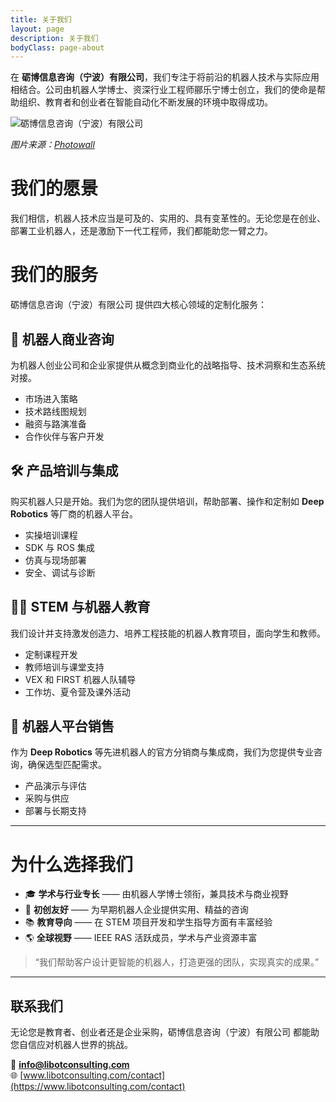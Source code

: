 ```yaml
---
title: 关于我们
layout: page
description: 关于我们
bodyClass: page-about
---
```


在 **砺博信息咨询（宁波）有限公司**，我们专注于将前沿的机器人技术与实际应用相结合。公司由机器人学博士、资深行业工程师郦乐宁博士创立，我们的使命是帮助组织、教育者和创业者在智能自动化不断发展的环境中取得成功。

![砺博信息咨询（宁波）有限公司](https://images.photowall.com/products/49762/robots-world-map.jpg)

*图片来源：[Photowall](https://www.photowall.com/us/robots-world-map-poster)*

# 我们的愿景

我们相信，机器人技术应当是可及的、实用的、具有变革性的。无论您是在创业、部署工业机器人，还是激励下一代工程师，我们都能助您一臂之力。

# 我们的服务

砺博信息咨询（宁波）有限公司 提供四大核心领域的定制化服务：

## 🤖 机器人商业咨询

为机器人创业公司和企业家提供从概念到商业化的战略指导、技术洞察和生态系统对接。

- 市场进入策略  
- 技术路线图规划  
- 融资与路演准备  
- 合作伙伴与客户开发  

## 🛠 产品培训与集成

购买机器人只是开始。我们为您的团队提供培训，帮助部署、操作和定制如 **Deep Robotics** 等厂商的机器人平台。

- 实操培训课程  
- SDK 与 ROS 集成  
- 仿真与现场部署  
- 安全、调试与诊断  

## 🧑‍🏫 STEM 与机器人教育

我们设计并支持激发创造力、培养工程技能的机器人教育项目，面向学生和教师。

- 定制课程开发  
- 教师培训与课堂支持  
- VEX 和 FIRST 机器人队辅导  
- 工作坊、夏令营及课外活动  

## 🤝 机器人平台销售

作为 **Deep Robotics** 等先进机器人的官方分销商与集成商，我们为您提供专业咨询，确保选型匹配需求。

- 产品演示与评估  
- 采购与供应  
- 部署与长期支持  

---

# 为什么选择我们

- 🎓 **学术与行业专长** —— 由机器人学博士领衔，兼具技术与商业视野  
- 🚀 **初创友好** —— 为早期机器人企业提供实用、精益的咨询  
- 📚 **教育导向** —— 在 STEM 项目开发和学生指导方面有丰富经验  
- 🌎 **全球视野** —— IEEE RAS 活跃成员，学术与产业资源丰富  

> “我们帮助客户设计更智能的机器人，打造更强的团队，实现真实的成果。”

---

## 联系我们

无论您是教育者、创业者还是企业采购，砺博信息咨询（宁波）有限公司 都能助您自信应对机器人世界的挑战。

📧 **info@libotconsulting.com**  
🌐 [www.libotconsulting.com/contact](https://www.libotconsulting.com/contact)
